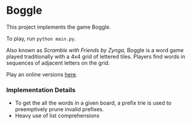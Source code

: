 # Boggle

This project implements the game Boggle.

To play, run `python main.py`.

Also known as *Scramble with Friends by Zynga*, Boggle is a word game played traditionally with a 4x4 grid of lettered tiles. Players find words in sequences of adjacent letters on the grid.

Play an online versions [here](http://www.wordtwist.org/init4.php).


### Implementation Details
* To get the all the words in a given board, a prefix trie is used to preemptively prune invalid prefixes.
* Heavy use of list comprehensions
